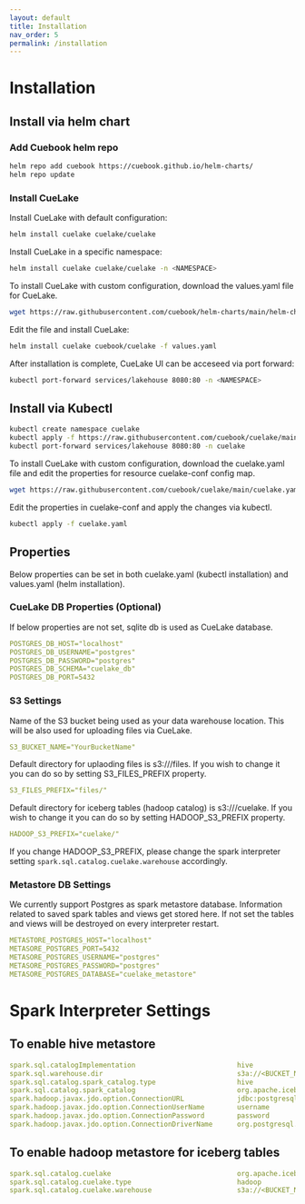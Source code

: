 ```yaml
---
layout: default
title: Installation
nav_order: 5
permalink: /installation
---
```


# Installation

## Install via helm chart

### Add Cuebook helm repo

```bash
helm repo add cuebook https://cuebook.github.io/helm-charts/ 
helm repo update
```

### Install CueLake
Install CueLake with default configuration:

```bash
helm install cuelake cuelake/cuelake
```

Install CueLake in a specific namespace:

```bash
helm install cuelake cuelake/cuelake -n <NAMESPACE>
```

To install CueLake with custom configuration, download the values.yaml file for CueLake.

```bash
wget https://raw.githubusercontent.com/cuebook/helm-charts/main/helm-chart-sources/cuelake/values.yaml
```

Edit the file and install CueLake:

```bash
helm install cuelake cuebook/cuelake -f values.yaml
```

After installation is complete, CueLake UI can be acceseed via port forward:

```bash
kubectl port-forward services/lakehouse 8080:80 -n <NAMESPACE>
```

## Install via Kubectl

```bash
kubectl create namespace cuelake
kubectl apply -f https://raw.githubusercontent.com/cuebook/cuelake/main/cuelake.yaml -n cuelake
kubectl port-forward services/lakehouse 8080:80 -n cuelake
```

To install CueLake with custom configuration, download the cuelake.yaml file and edit the properties for resource cuelake-conf config map.

```bash
wget https://raw.githubusercontent.com/cuebook/cuelake/main/cuelake.yaml
```

Edit the properties in cuelake-conf and apply the changes via kubectl.

```bash
kubectl apply -f cuelake.yaml
```

## Properties
Below properties can be set in both cuelake.yaml (kubectl installation) and values.yaml (helm installation).

### CueLake DB Properties (Optional)
If below properties are not set, sqlite db is used as CueLake database.

```yaml
POSTGRES_DB_HOST="localhost"
POSTGRES_DB_USERNAME="postgres"
POSTGRES_DB_PASSWORD="postgres"
POSTGRES_DB_SCHEMA="cuelake_db"
POSTGRES_DB_PORT=5432
```

### S3 Settings
Name of the S3 bucket being used as your data warehouse location. This will be also used for uploading files via CueLake.

```yaml
S3_BUCKET_NAME="YourBucketName"
```

Default directory for uplaoding files is s3://<YourBucketName>/files. If you wish to change it you can do so by setting S3_FILES_PREFIX property.

```yaml
S3_FILES_PREFIX="files/"
```

Default directory for iceberg tables (hadoop catalog) is s3://<YourBucketName>/cuelake. If you wish to change it you can do so by setting HADOOP_S3_PREFIX property.

```yaml
HADOOP_S3_PREFIX="cuelake/"
```

If you change HADOOP_S3_PREFIX, please change the spark interpreter setting `spark.sql.catalog.cuelake.warehouse` accordingly. 

### Metastore DB Settings
We currently support Postgres as spark metastore database. Information related to saved spark tables and views get stored here. If not set the tables and views will be destroyed on every interpreter restart.

```yaml
METASTORE_POSTGRES_HOST="localhost"
METASORE_POSTGRES_PORT=5432
METASORE_POSTGRES_USERNAME="postgres"
METASORE_POSTGRES_PASSWORD="postgres"
METASORE_POSTGRES_DATABASE="cuelake_metastore"
```


# Spark Interpreter Settings

## To enable hive metastore

```yaml
spark.sql.catalogImplementation	                        hive	
spark.sql.warehouse.dir	                                s3a://<BUCKET_NAME>/warehouse	
spark.sql.catalog.spark_catalog.type	                hive	
spark.sql.catalog.spark_catalog	                        org.apache.iceberg.spark.SparkSessionCatalog
spark.hadoop.javax.jdo.option.ConnectionURL	            jdbc:postgresql://<POSTGRES_HOST>:5432/<DATABASE_NAME>	
spark.hadoop.javax.jdo.option.ConnectionUserName	    username	
spark.hadoop.javax.jdo.option.ConnectionPassword	    password
spark.hadoop.javax.jdo.option.ConnectionDriverName	    org.postgresql.Driver
```

## To enable hadoop metastore for iceberg tables

```yaml
spark.sql.catalog.cuelake	                            org.apache.iceberg.spark.SparkCatalog	
spark.sql.catalog.cuelake.type	                        hadoop	
spark.sql.catalog.cuelake.warehouse	                    s3a://<BUCKET_NAME>/cuelake	
```
